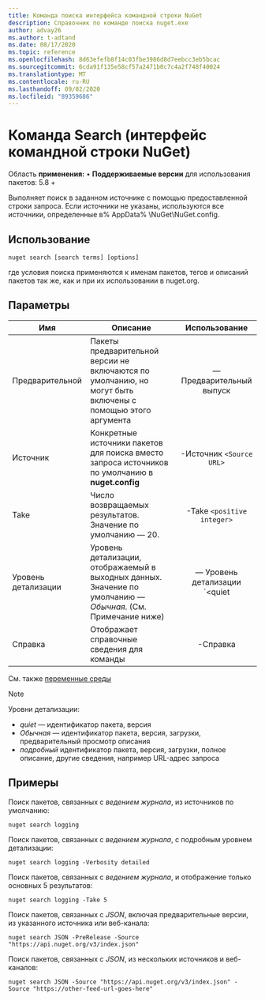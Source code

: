 ```yaml
---
title: Команда поиска интерфейса командной строки NuGet
description: Справочник по команде поиска nuget.exe
author: advay26
ms.author: t-adtand
ms.date: 08/17/2020
ms.topic: reference
ms.openlocfilehash: 8d63efefb8f14c03fbe3986d8d7eebcc3eb5bcac
ms.sourcegitcommit: 6cda91f135e58cf57a2471b0c7c4a2f748f40024
ms.translationtype: MT
ms.contentlocale: ru-RU
ms.lasthandoff: 09/02/2020
ms.locfileid: "89359686"
---
```

# <a name="search-command-nuget-cli"></a>Команда Search (интерфейс командной строки NuGet)

Область **применения:** &bullet; **Поддерживаемые версии** для использования пакетов: 5.8 +

Выполняет поиск в заданном источнике с помощью предоставленной строки запроса. Если источники не указаны, используются все источники, определенные в% AppData% \NuGet\NuGet.config.

## <a name="usage"></a>Использование

```cli
nuget search [search terms] [options]
```

где условия поиска применяются к именам пакетов, тегов и описаний пакетов так же, как и при их использовании в nuget.org.

## <a name="options"></a>Параметры

| Имя | Описание | Использование |
| ---  |     ---     |  :-:  |
| Предварительной | Пакеты предварительной версии не включаются по умолчанию, но могут быть включены с помощью этого аргумента | — Предварительный выпуск |
| Источник | Конкретные источники пакетов для поиска вместо запроса источников по умолчанию в __nuget.config__ | -Источник `<Source URL>`|
| Take | Число возвращаемых результатов. Значение по умолчанию — 20. | -Take `<positive integer>` |
| Уровень детализации | Уровень детализации, отображаемый в выходных данных. Значение по умолчанию — _Обычная_. (См. Примечание ниже)  | — Уровень детализации `<quiet|normal|detailed>` |
| Справка | Отображает справочные сведения для команды | -Справка |

См. также [переменные среды](cli-ref-environment-variables.md)

> [!NOTE] 
> Уровни детализации:
> * _quiet_ — идентификатор пакета, версия
> * _Обычная_ — идентификатор пакета, версия, загрузки, предварительный просмотр описания
> * _подробный_ идентификатор пакета, версия, загрузки, полное описание, другие сведения, например URL-адрес запроса

## <a name="examples"></a>Примеры

Поиск пакетов, связанных с *ведением журнала*, из источников по умолчанию:
```
nuget search logging
```
Поиск пакетов, связанных с *ведением журнала*, с подробным уровнем детализации:
```
nuget search logging -Verbosity detailed
```
Поиск пакетов, связанных с *ведением журнала*, и отображение только основных 5 результатов:
```
nuget search logging -Take 5
```
Поиск пакетов, связанных с *JSON*, включая предварительные версии, из указанного источника или веб-канала:
```
nuget search JSON -PreRelease -Source "https://api.nuget.org/v3/index.json"
```
Поиск пакетов, связанных с *JSON*, из нескольких источников и веб-каналов:
```
nuget search JSON -Source "https://api.nuget.org/v3/index.json" -Source "https://other-feed-url-goes-here"
```
